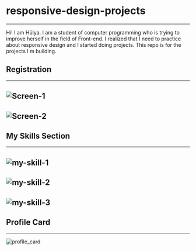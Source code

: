 # responsive-design-projects
-------------------------------------
Hi! I am Hülya. I am a student of computer programming who is trying to improve herself in the field of Front-end.
I realized that I need to practice about responsive design and I started doing projects. This repo is for the projects I m building.


## Registration
------------------------------------
![Screen-1](../main/assets/screen-1.png)
------------------------------------
![Screen-2](../main/assets/screen-2.png)
------------------------------------
## My Skills Section
------------------------------------
![my-skill-1](../main/assets/my-skill-1.png)
------------------------------------
![my-skill-2](../main/assets/my-skill-2.png)
------------------------------------
![my-skill-3](../main/assets/my-skill-3.png)
------------------------------------
## Profile Card
------------------------------------
![profile_card](../main/assets/profile-card.png)
